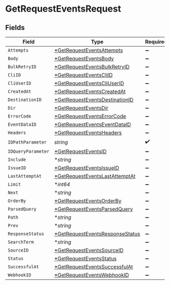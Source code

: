 # GetRequestEventsRequest


## Fields

| Field                                                                                        | Type                                                                                         | Required                                                                                     | Description                                                                                  |
| -------------------------------------------------------------------------------------------- | -------------------------------------------------------------------------------------------- | -------------------------------------------------------------------------------------------- | -------------------------------------------------------------------------------------------- |
| `Attempts`                                                                                   | [*GetRequestEventsAttempts](../../models/operations/getrequesteventsattempts.md)             | :heavy_minus_sign:                                                                           | N/A                                                                                          |
| `Body`                                                                                       | [*GetRequestEventsBody](../../models/operations/getrequesteventsbody.md)                     | :heavy_minus_sign:                                                                           | N/A                                                                                          |
| `BulkRetryID`                                                                                | [*GetRequestEventsBulkRetryID](../../models/operations/getrequesteventsbulkretryid.md)       | :heavy_minus_sign:                                                                           | N/A                                                                                          |
| `CliID`                                                                                      | [*GetRequestEventsCliID](../../models/operations/getrequesteventscliid.md)                   | :heavy_minus_sign:                                                                           | N/A                                                                                          |
| `CliUserID`                                                                                  | [*GetRequestEventsCliUserID](../../models/operations/getrequesteventscliuserid.md)           | :heavy_minus_sign:                                                                           | N/A                                                                                          |
| `CreatedAt`                                                                                  | [*GetRequestEventsCreatedAt](../../models/operations/getrequesteventscreatedat.md)           | :heavy_minus_sign:                                                                           | N/A                                                                                          |
| `DestinationID`                                                                              | [*GetRequestEventsDestinationID](../../models/operations/getrequesteventsdestinationid.md)   | :heavy_minus_sign:                                                                           | N/A                                                                                          |
| `Dir`                                                                                        | [*GetRequestEventsDir](../../models/operations/getrequesteventsdir.md)                       | :heavy_minus_sign:                                                                           | N/A                                                                                          |
| `ErrorCode`                                                                                  | [*GetRequestEventsErrorCode](../../models/operations/getrequesteventserrorcode.md)           | :heavy_minus_sign:                                                                           | N/A                                                                                          |
| `EventDataID`                                                                                | [*GetRequestEventsEventDataID](../../models/operations/getrequesteventseventdataid.md)       | :heavy_minus_sign:                                                                           | N/A                                                                                          |
| `Headers`                                                                                    | [*GetRequestEventsHeaders](../../models/operations/getrequesteventsheaders.md)               | :heavy_minus_sign:                                                                           | N/A                                                                                          |
| `IDPathParameter`                                                                            | *string*                                                                                     | :heavy_check_mark:                                                                           | N/A                                                                                          |
| `IDQueryParameter`                                                                           | [*GetRequestEventsID](../../models/operations/getrequesteventsid.md)                         | :heavy_minus_sign:                                                                           | N/A                                                                                          |
| `Include`                                                                                    | **string*                                                                                    | :heavy_minus_sign:                                                                           | N/A                                                                                          |
| `IssueID`                                                                                    | [*GetRequestEventsIssueID](../../models/operations/getrequesteventsissueid.md)               | :heavy_minus_sign:                                                                           | N/A                                                                                          |
| `LastAttemptAt`                                                                              | [*GetRequestEventsLastAttemptAt](../../models/operations/getrequesteventslastattemptat.md)   | :heavy_minus_sign:                                                                           | N/A                                                                                          |
| `Limit`                                                                                      | **int64*                                                                                     | :heavy_minus_sign:                                                                           | N/A                                                                                          |
| `Next`                                                                                       | **string*                                                                                    | :heavy_minus_sign:                                                                           | N/A                                                                                          |
| `OrderBy`                                                                                    | [*GetRequestEventsOrderBy](../../models/operations/getrequesteventsorderby.md)               | :heavy_minus_sign:                                                                           | N/A                                                                                          |
| `ParsedQuery`                                                                                | [*GetRequestEventsParsedQuery](../../models/operations/getrequesteventsparsedquery.md)       | :heavy_minus_sign:                                                                           | N/A                                                                                          |
| `Path`                                                                                       | **string*                                                                                    | :heavy_minus_sign:                                                                           | N/A                                                                                          |
| `Prev`                                                                                       | **string*                                                                                    | :heavy_minus_sign:                                                                           | N/A                                                                                          |
| `ResponseStatus`                                                                             | [*GetRequestEventsResponseStatus](../../models/operations/getrequesteventsresponsestatus.md) | :heavy_minus_sign:                                                                           | N/A                                                                                          |
| `SearchTerm`                                                                                 | **string*                                                                                    | :heavy_minus_sign:                                                                           | N/A                                                                                          |
| `SourceID`                                                                                   | [*GetRequestEventsSourceID](../../models/operations/getrequesteventssourceid.md)             | :heavy_minus_sign:                                                                           | N/A                                                                                          |
| `Status`                                                                                     | [*GetRequestEventsStatus](../../models/operations/getrequesteventsstatus.md)                 | :heavy_minus_sign:                                                                           | N/A                                                                                          |
| `SuccessfulAt`                                                                               | [*GetRequestEventsSuccessfulAt](../../models/operations/getrequesteventssuccessfulat.md)     | :heavy_minus_sign:                                                                           | N/A                                                                                          |
| `WebhookID`                                                                                  | [*GetRequestEventsWebhookID](../../models/operations/getrequesteventswebhookid.md)           | :heavy_minus_sign:                                                                           | N/A                                                                                          |